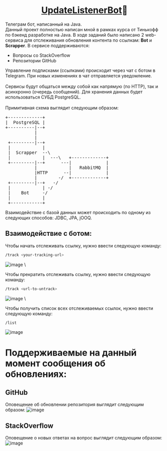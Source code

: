 <h1 align="center"><a href=https://t.me/UpdateListenerBot>UpdateListenerBot</a>&#x1F916;</h1>

Телеграм бот, написанный на Java. \
Данный проект полностью написан мной в рамках курса от Тинькофф по бэкенд разработке на Java. В ходе заданий было написано 2
web-сервиса для отслеживания обновления контента по ссылкам: <b>Bot</b> и <b>Scrapper</b>. В сервисе поддерживаются:
<ul>
  <li>Вопросы со StackOverflow</li>
  <li>Репозитории GitHub</li>
</ul>

Управление подписками (ссылками) происходит через чат с ботом в Telegram. При новых изменениях в чат отправляется уведомление. \
\
Сервисы будут общаться между собой как напрямую (по HTTP), так и асинхронно (очередь сообщений). Для хранения данных будет использоваться СУБД PostgreSQL. \
\
Примитивная схема выглядит следующим образом:

<pre class="ql-syntax" spellcheck="false">+-------------+&nbsp;&nbsp;&nbsp;&nbsp;&nbsp;&nbsp;&nbsp;&nbsp;&nbsp;&nbsp;&nbsp;&nbsp;&nbsp;&nbsp;&nbsp;&nbsp;&nbsp;&nbsp;&nbsp;&nbsp;&nbsp;&nbsp; &nbsp;
|&nbsp; PostgreSQL |&nbsp;&nbsp;&nbsp;&nbsp;&nbsp;&nbsp;&nbsp;&nbsp;&nbsp;&nbsp;&nbsp;&nbsp;&nbsp;&nbsp;&nbsp;&nbsp;&nbsp;&nbsp;&nbsp;&nbsp;&nbsp;&nbsp; &nbsp;
+----------|--+&nbsp;&nbsp;&nbsp;&nbsp;&nbsp;&nbsp;&nbsp;&nbsp;&nbsp;&nbsp;&nbsp;&nbsp;&nbsp;&nbsp;&nbsp;&nbsp;&nbsp;&nbsp;&nbsp;&nbsp;&nbsp;&nbsp; &nbsp;
&nbsp;&nbsp;&nbsp;&nbsp;&nbsp;&nbsp;&nbsp;&nbsp;&nbsp;&nbsp; |&nbsp;&nbsp;&nbsp;&nbsp;&nbsp;&nbsp;&nbsp;&nbsp;&nbsp;&nbsp;&nbsp;&nbsp;&nbsp;&nbsp;&nbsp;&nbsp;&nbsp;&nbsp;&nbsp;&nbsp;&nbsp;&nbsp;&nbsp;&nbsp;&nbsp; &nbsp;
&nbsp;&nbsp;&nbsp;&nbsp;&nbsp;&nbsp;&nbsp;&nbsp;&nbsp;&nbsp; |&nbsp;&nbsp;&nbsp;&nbsp;&nbsp;&nbsp;&nbsp;&nbsp;&nbsp;&nbsp;&nbsp;&nbsp;&nbsp;&nbsp;&nbsp;&nbsp;&nbsp;&nbsp;&nbsp;&nbsp;&nbsp;&nbsp;&nbsp;&nbsp;&nbsp; &nbsp;
&nbsp;+---------|--+&nbsp;&nbsp;&nbsp;&nbsp;&nbsp;&nbsp;&nbsp;&nbsp;&nbsp;&nbsp;&nbsp;&nbsp;&nbsp;&nbsp;&nbsp;&nbsp;&nbsp;&nbsp;&nbsp;&nbsp;&nbsp;&nbsp; &nbsp;
&nbsp;|&nbsp;&nbsp;&nbsp;&nbsp;&nbsp;&nbsp;&nbsp;&nbsp;&nbsp;&nbsp;&nbsp; |&nbsp;&nbsp;&nbsp;&nbsp;&nbsp;&nbsp;&nbsp;&nbsp;&nbsp;&nbsp;&nbsp;&nbsp;&nbsp;&nbsp;&nbsp;&nbsp;&nbsp;&nbsp;&nbsp;&nbsp;&nbsp;&nbsp; &nbsp;
&nbsp;|&nbsp; Scrapper&nbsp; --\&nbsp;&nbsp;&nbsp;&nbsp;&nbsp;&nbsp;&nbsp;&nbsp;&nbsp;&nbsp;&nbsp;&nbsp;&nbsp;&nbsp;&nbsp;&nbsp;&nbsp;&nbsp;&nbsp;&nbsp; &nbsp;
&nbsp;|&nbsp;&nbsp;&nbsp;&nbsp;&nbsp;&nbsp;&nbsp;&nbsp;&nbsp;&nbsp;&nbsp; |&nbsp; ---\&nbsp;&nbsp; +-------------+
&nbsp;+---------|--+&nbsp;&nbsp;&nbsp;&nbsp;&nbsp; ---|&nbsp;&nbsp;&nbsp;&nbsp;&nbsp;&nbsp;&nbsp;&nbsp;&nbsp;&nbsp;&nbsp;&nbsp; |
&nbsp;&nbsp;&nbsp;&nbsp;&nbsp;&nbsp;&nbsp;&nbsp;&nbsp;&nbsp; |&nbsp;&nbsp;&nbsp;&nbsp;&nbsp;&nbsp;&nbsp;&nbsp;&nbsp;&nbsp;&nbsp; |&nbsp;&nbsp; RabbitMQ&nbsp; |
&nbsp;&nbsp;&nbsp;&nbsp;&nbsp;&nbsp;&nbsp;&nbsp;&nbsp;&nbsp; |HTTP&nbsp;&nbsp;&nbsp;&nbsp;&nbsp; --|&nbsp;&nbsp;&nbsp;&nbsp;&nbsp;&nbsp;&nbsp;&nbsp;&nbsp;&nbsp;&nbsp;&nbsp; |
&nbsp;&nbsp;&nbsp;&nbsp;&nbsp;&nbsp;&nbsp;&nbsp;&nbsp;&nbsp; |&nbsp;&nbsp;&nbsp;&nbsp;&nbsp;&nbsp;&nbsp; -/&nbsp; +-------------+
&nbsp;+---------|--+&nbsp;&nbsp; -/&nbsp;&nbsp;&nbsp;&nbsp;&nbsp;&nbsp;&nbsp;&nbsp;&nbsp;&nbsp;&nbsp;&nbsp;&nbsp;&nbsp;&nbsp;&nbsp;&nbsp; &nbsp;
&nbsp;|&nbsp;&nbsp;&nbsp;&nbsp;&nbsp;&nbsp;&nbsp;&nbsp;&nbsp;&nbsp;&nbsp; | -/&nbsp;&nbsp;&nbsp;&nbsp;&nbsp;&nbsp;&nbsp;&nbsp;&nbsp;&nbsp;&nbsp;&nbsp;&nbsp;&nbsp;&nbsp;&nbsp;&nbsp;&nbsp;&nbsp; &nbsp;
&nbsp;|&nbsp;&nbsp;&nbsp; Bot&nbsp;&nbsp;&nbsp;&nbsp; -/&nbsp;&nbsp;&nbsp;&nbsp;&nbsp;&nbsp;&nbsp;&nbsp;&nbsp;&nbsp;&nbsp;&nbsp;&nbsp;&nbsp;&nbsp;&nbsp;&nbsp;&nbsp;&nbsp;&nbsp;&nbsp; &nbsp;
&nbsp;|&nbsp;&nbsp;&nbsp;&nbsp;&nbsp;&nbsp;&nbsp;&nbsp;&nbsp;&nbsp;&nbsp; |&nbsp;&nbsp;&nbsp;&nbsp;&nbsp;&nbsp;&nbsp;&nbsp;&nbsp;&nbsp;&nbsp;&nbsp;&nbsp;&nbsp;&nbsp;&nbsp;&nbsp;&nbsp;&nbsp;&nbsp;&nbsp;&nbsp; &nbsp;
&nbsp;+------------+&nbsp;&nbsp;
</pre>

Взаимодействие с базой данных может происходить по одному из следующих способов: JDBC, JPA, jOOQ.

## Взаимодействие с ботом:

Чтобы начать отслеживать ссылку, нужно ввести следующую команду:
```bash
/track <your-tracking-url>
```
![image](https://github.com/vbandurin7/Tinkoff-Homeworks/assets/93590005/e9bf9c09-12b8-4c64-b720-a87fa0115b3f) \

Чтобы прекратить отслеживать ссылку, нужно ввести следующую команду:
```bash
/track <url-to-untrack>
```
![image](https://github.com/vbandurin7/Tinkoff-Homeworks/assets/93590005/7c288e55-935b-4d7c-b5d6-ca28ca314164) \

Чтобы получить список всех отслеживаемых ссылок, нужно ввести следующую команду:
```bash
/list
```
![image](https://github.com/vbandurin7/Tinkoff-Homeworks/assets/93590005/604e878c-9ad6-4870-a1d5-b3291133884a)

# Поддерживаемые на данный момент сообщения об обновлениях:

## GitHub
Оповещение об обновлении репозитория выглядит следующим образом: 
![image](https://github.com/vbandurin7/Tinkoff-Homeworks/assets/93590005/3a6bb0aa-cf88-4884-a217-85cd75a07cad)

## StackOverflow
Оповещение о новых ответах на вопрос выглядит следующим образом:
![image](https://github.com/vbandurin7/Tinkoff-Homeworks/assets/93590005/05013f2c-35e6-4412-882b-f9c5b51cb055)


